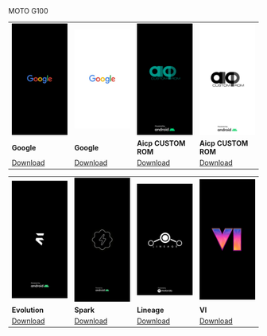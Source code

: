 <!DOCTYPE html>
<html lang="en">
<head>
  <meta charset="UTF-8">
  <meta name="viewport" content="width=device-width, initial-scale=1.0">
</head>
<body>
MOTO G100
<center>
  <table>
    <tr>
      <td>
        <img src="/Fotos/googlebl.png" width=200 alt="Google Black">
      </td>
      <td>
        <img src="/Fotos/googlew.png" width=200 alt="Google White">
      </td>
      <td>
        <img src="/Fotos/aicpbl.png" width=200 alt="AICP">
      </td>
      <td>
        <img src="/Fotos/aicpew.png" width=200 alt="AICP">
      </td>
    </tr>
    <tr>
      <td>
        <strong>Google </strong>
      </td>
      <td>
        <strong>Google </strong>
      </td>
      <td>
        <strong>Aicp CUSTOM ROM</strong>
      </td>
      <td>
        <strong>Aicp CUSTOM ROM</strong>
      </td>
    </tr>
    <tr>
      <td>
        <a href="https://github.com/EDILSONJOSE26/Boot-Logos-/raw/main/bin/Google-1.bin">Download</a>
      </td>
      <td>
        <a href="https://github.com/EDILSONJOSE26/Boot-Logos-/raw/main/bin/Google-2.bin">Download</a>
      </td>
      <td>
        <a href="https://github.com/EDILSONJOSE26/Boot-Logos-/raw/main/bin/aicp-1.bin">Download</a>
      </td>
      <td>
        <a href="https://github.com/EDILSONJOSE26/Boot-Logos-/raw/main/bin/aicp-2.bin">Download</a>
      </td>
    </tr>
  </table>
<!-- Tabela 2 -->
    <table>
    <tr>
      <td>
        <img src="/Fotos/evolution.png" width=200 alt="Evolution">
      </td>
      <td>
        <img src="/Fotos/spark.jpg" width=200 alt="Spark">
      </td>
      <td>
        <img src="/Fotos/lineage.png" width=200 alt="Lineage">
      </td>
      <td>
        <img src="/Fotos/GTA6.png" width=200 alt="GTA6">
      </td>
    </tr>
    <tr>
      <td>
        <strong>Evolution </strong>
      </td>
      <td>
        <strong>Spark </strong>
      </td>
      <td>
        <strong>Lineage</strong>
      </td>
      <td>
        <strong>VI</strong>
      </td>
    </tr>
    <tr>
      <td>
        <a href="https://github.com/EDILSONJOSE26/Boot-Logos-/raw/main/bin/evolution.bin">Download</a>
      </td>
      <td>
        <a href="https://github.com/EDILSONJOSE26/Boot-Logos-/raw/main/bin/spark.bin">Download</a>
      </td>
      <td>
        <a href="https://github.com/EDILSONJOSE26/Boot-Logos-/raw/main/bin/lineage.bin">Download</a>
      </td>
      <td>
        <a href="https://github.com/EDILSONJOSE26/Boot-Logos-/raw/main/bin/VI.bin">Download</a>
      </td>
    </tr>
  </table>
</center>
  
</body>
</html>
